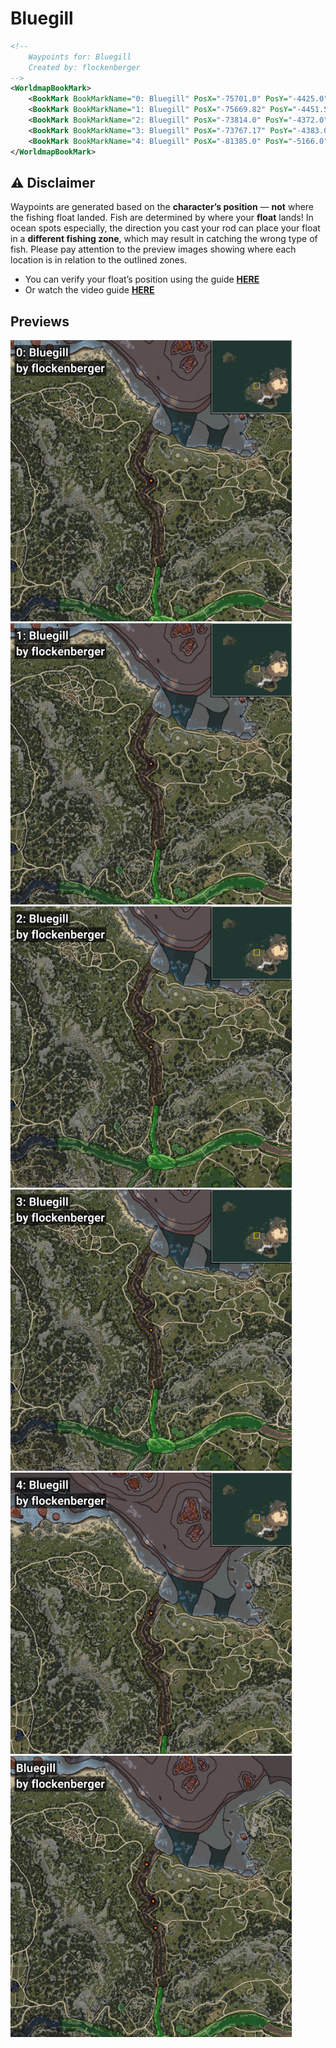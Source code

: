 # Bluegill
```xml
<!--
    Waypoints for: Bluegill
    Created by: flockenberger
-->
<WorldmapBookMark>
    <BookMark BookMarkName="0: Bluegill" PosX="-75701.0" PosY="-4425.0" PosZ="62356.0" />
    <BookMark BookMarkName="1: Bluegill" PosX="-75669.82" PosY="-4451.5645" PosZ="62338.043" />
    <BookMark BookMarkName="2: Bluegill" PosX="-73814.0" PosY="-4372.0" PosZ="38548.0" />
    <BookMark BookMarkName="3: Bluegill" PosX="-73767.17" PosY="-4383.038" PosZ="38578.72" />
    <BookMark BookMarkName="4: Bluegill" PosX="-81385.0" PosY="-5166.0" PosZ="94460.0" />
</WorldmapBookMark>
```

## ⚠️ Disclaimer
Waypoints are generated based on the __**character’s position**__ — __not__ where the fishing float landed.
Fish are determined by where your **float** lands!
In ocean spots especially, the direction you cast your rod can place your float in a **different fishing zone**, which may result in catching the wrong type of fish.
Please pay attention to the preview images showing where each location is in relation to the outlined zones.

- You can verify your float’s position using the guide [**HERE**](https://flockenberger.github.io/bdo-fish-position/)
- Or watch the video guide [**HERE**](https://youtu.be/t-VXcRoNojk)

## Previews
<img src="./Bluegill_0_Preview.webp" width="450"/> <img src="./Bluegill_1_Preview.webp" width="450"/> <img src="./Bluegill_2_Preview.webp" width="450"/> <img src="./Bluegill_3_Preview.webp" width="450"/> <img src="./Bluegill_4_Preview.webp" width="450"/> <img src="./Bluegill_Preview.webp" width="450"/> 